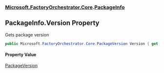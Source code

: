 ### [Microsoft.FactoryOrchestrator.Core](Microsoft_FactoryOrchestrator_Core.md 'Microsoft.FactoryOrchestrator.Core').[PackageInfo](Microsoft_FactoryOrchestrator_Core_PackageInfo.md 'Microsoft.FactoryOrchestrator.Core.PackageInfo')
## PackageInfo.Version Property
Gets package version  
```csharp
public Microsoft.FactoryOrchestrator.Core.PackageVersion Version { get; set; }
```
#### Property Value
[PackageVersion](Microsoft_FactoryOrchestrator_Core_PackageVersion.md 'Microsoft.FactoryOrchestrator.Core.PackageVersion')
